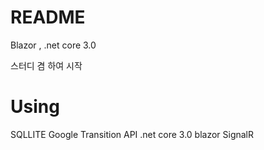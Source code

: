 # README #

Blazor , .net core 3.0

스터디 겸 하여 시작


# Using #

SQLLITE
Google Transition API
.net core 3.0
blazor
SignalR

